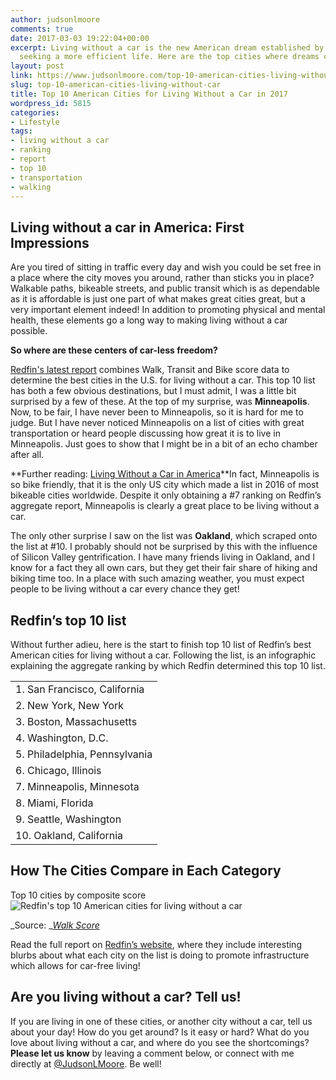 ```yaml
---
author: judsonlmoore
comments: true
date: 2017-03-03 19:22:04+00:00
excerpt: Living without a car is the new American dream established by Millennials
  seeking a more efficient life. Here are the top cities where dreams come true.
layout: post
link: https://www.judsonlmoore.com/top-10-american-cities-living-without-car/
slug: top-10-american-cities-living-without-car
title: Top 10 American Cities for Living Without a Car in 2017
wordpress_id: 5815
categories:
- Lifestyle
tags:
- living without a car
- ranking
- report
- top 10
- transportation
- walking
---
```


## Living without a car in America: First Impressions


Are you tired of sitting in traffic every day and wish you could be set free in a place where the city moves you around, rather than sticks you in place? Walkable paths, bikeable streets, and public transit which is as dependable as it is affordable is just one part of what makes great cities great, but a very important element indeed! In addition to promoting physical and mental health, these elements go a long way to making living without a car possible.

**So where are these centers of car-less freedom?**

[Redfin's latest report](https://www.redfin.com/blog/2017/02/the-best-cities-for-living-without-a-car.html) combines Walk, Transit and Bike score data to determine the best cities in the U.S. for living without a car. This top 10 list has both a few obvious destinations, but I must admit, I was a little bit surprised by a few of these. At the top of my surprise, was **Minneapolis**. Now, to be fair, I have never been to Minneapolis, so it is hard for me to judge. But I have never noticed Minneapolis on a list of cities with great transportation or heard people discussing how great it is to live in Minneapolis. Just goes to show that I might be in a bit of an echo chamber after all.

**Further reading: [Living Without a Car in America](https://www.judsonlmoore.com/living-without-a-car-in-america/)**In fact, Minneapolis is so bike friendly, that it is the only US city which made a list in 2016 of most bikeable cities worldwide. Despite it only obtaining a #7 ranking on Redfin’s aggregate report, Minneapolis is clearly a great place to be living without a car.

The only other surprise I saw on the list was **Oakland**, which scraped onto the list at #10. I probably should not be surprised by this with the influence of Silicon Valley gentrification. I have many friends living in Oakland, and I know for a fact they all own cars, but they get their fair share of hiking and biking time too. In a place with such amazing weather, you must expect people to be living without a car every chance they get!


## Redfin’s top 10 list


Without further adieu, here is the start to finish top 10 list of Redfin’s best American cities for living without a car. Following the list, is an infographic explaining the aggregate ranking by which Redfin determined this top 10 list.
<table >
<tbody >
<tr >

<td >1. San Francisco, California
</td>
</tr>
<tr >

<td >2. New York, New York
</td>
</tr>
<tr >

<td >3. Boston, Massachusetts
</td>
</tr>
<tr >

<td >4. Washington, D.C.
</td>
</tr>
<tr >

<td >5. Philadelphia, Pennsylvania
</td>
</tr>
<tr >

<td >6. Chicago, Illinois
</td>
</tr>
<tr >

<td >7. Minneapolis, Minnesota
</td>
</tr>
<tr >

<td >8. Miami, Florida
</td>
</tr>
<tr >

<td >9. Seattle, Washington
</td>
</tr>
<tr >

<td >10. Oakland, California
</td>
</tr>
</tbody>
</table>



## How The Cities Compare in Each Category


Top 10 cities by composite score
![Redfin's top 10 American cities for living without a car](https://www.judsonlmoore.com/wp-content/uploads/2017/03/best-cities-no-car-redfin-2017.jpg)


_Source: _[_Walk Score_](https://www.walkscore.com/)


Read the full report on [Redfin’s website](https://www.redfin.com/blog/2017/02/the-best-cities-for-living-without-a-car.html), where they include interesting blurbs about what each city on the list is doing to promote infrastructure which allows for car-free living!


## Are you living without a car? Tell us!


If you are living in one of these cities, or another city without a car, tell us about your day! How do you get around? Is it easy or hard? What do you love about living without a car, and where do you see the shortcomings? **Please let us know** by leaving a comment below, or connect with me directly at [@JudsonLMoore](https://twitter.com/judsonlmoore). Be well!
